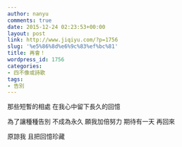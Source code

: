 ```yaml
---
author: nanyu
comments: true
date: 2015-12-24 02:23:53+00:00
layout: post
link: http://www.jiqiyu.com/?p=1756
slug: '%e5%86%8d%e6%9c%83%ef%bc%81'
title: 再會！
wordpress_id: 1756
categories:
- 四不像或詩歌
tags:
- 告別
---
```


那些短暫的相處
在我心中留下長久的回憶

為了讓種種告別
不成為永久
願我加倍努力
期待有一天
再回來

原諒我
且把回憶珍藏
